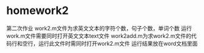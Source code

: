 # homework2
第二次作业
work2.m文件为求英文文本的字符个数，句子个数，单词个数
运行work.m文件需要同时打开英文文本text文件
work2add.m为求work2.m文件的代码行和空行，运行此文件时需同时打开work2.m文件
运行结果放在word文档里面
